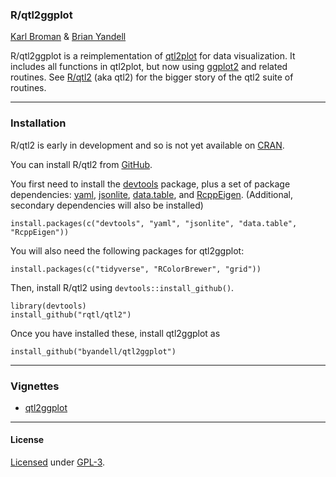 ### R/qtl2ggplot

[Karl Broman](http://kbroman.org) & [Brian Yandell](http://www.stat.wisc.edu/~yandell)

R/qtl2ggplot is a reimplementation of [qtl2plot](https://github.com/rqtl/qtl2plot) for data visualization. It includes all functions in qtl2plot, but now using [ggplot2](http://ggplot2.org/) and related routines. See
[R/qtl2](http://kbroman.org/qtl2) (aka qtl2) for the bigger story of the qtl2 suite of routines.

---

### Installation

R/qtl2 is early in development and so is not yet available on
[CRAN](http://cran.r-project.org).

You can install R/qtl2 from [GitHub](https://github.com/rqtl).

You first need to install the
[devtools](https://github.com/hadley/devtools) package, plus a set of
package dependencies: [yaml](https://cran.r-project.org/package=yaml),
[jsonlite](https://cran.r-project.org/package=jsonlite),
[data.table](https://cran.r-project.org/package=data.table),
and [RcppEigen](https://github.com/RcppCore/RcppEigen).
(Additional, secondary dependencies will also be installed)

    install.packages(c("devtools", "yaml", "jsonlite", "data.table", "RcppEigen"))
    
You will also need the following packages for qtl2ggplot:

    install.packages(c("tidyverse", "RColorBrewer", "grid"))

Then, install R/qtl2 using `devtools::install_github()`.

    library(devtools)
    install_github("rqtl/qtl2")

Once you have installed these, install qtl2ggplot as

    install_github("byandell/qtl2ggplot")

---

### Vignettes

- [qtl2ggplot](https://github.com/byandell/qtl2ggplot/blob/master/inst/doc/qtl2ggplot.Rmd)

---

#### License

[Licensed](License.md) under [GPL-3](http://www.r-project.org/Licenses/GPL-3).
